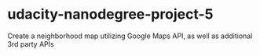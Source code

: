 # udacity-nanodegree-project-5
Create a neighborhood map utilizing Google Maps API, as well as additional 3rd party APIs
